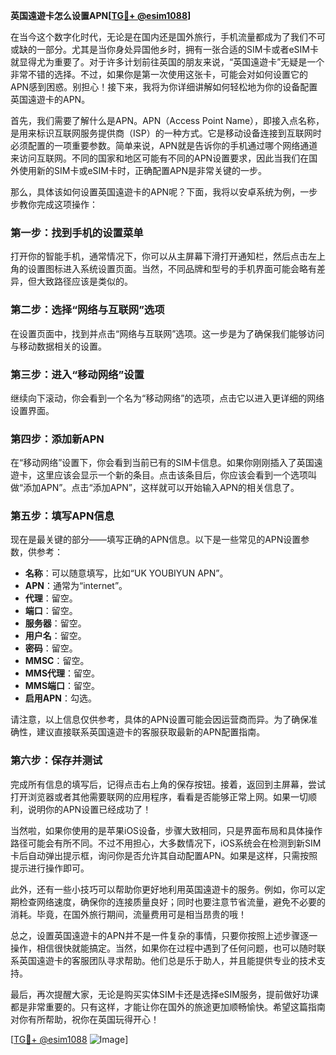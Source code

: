 **英国遠遊卡怎么设置APN[[TG💪+ @esim1088](https://t.me/s/esim1088)]**

在当今这个数字化时代，无论是在国内还是国外旅行，手机流量都成为了我们不可或缺的一部分。尤其是当你身处异国他乡时，拥有一张合适的SIM卡或者eSIM卡就显得尤为重要了。对于许多计划前往英国的朋友来说，“英国遠遊卡”无疑是一个非常不错的选择。不过，如果你是第一次使用这张卡，可能会对如何设置它的APN感到困惑。别担心！接下来，我将为你详细讲解如何轻松地为你的设备配置英国遠遊卡的APN。

首先，我们需要了解什么是APN。APN（Access Point Name），即接入点名称，是用来标识互联网服务提供商（ISP）的一种方式。它是移动设备连接到互联网时必须配置的一项重要参数。简单来说，APN就是告诉你的手机通过哪个网络通道来访问互联网。不同的国家和地区可能有不同的APN设置要求，因此当我们在国外使用新的SIM卡或eSIM卡时，正确配置APN是非常关键的一步。

那么，具体该如何设置英国遠遊卡的APN呢？下面，我将以安卓系统为例，一步步教你完成这项操作：

### 第一步：找到手机的设置菜单
打开你的智能手机，通常情况下，你可以从主屏幕下滑打开通知栏，然后点击左上角的设置图标进入系统设置页面。当然，不同品牌和型号的手机界面可能会略有差异，但大致路径应该是类似的。

### 第二步：选择“网络与互联网”选项
在设置页面中，找到并点击“网络与互联网”选项。这一步是为了确保我们能够访问与移动数据相关的设置。

### 第三步：进入“移动网络”设置
继续向下滚动，你会看到一个名为“移动网络”的选项，点击它以进入更详细的网络设置界面。

### 第四步：添加新APN
在“移动网络”设置下，你会看到当前已有的SIM卡信息。如果你刚刚插入了英国遠遊卡，这里应该会显示一个新的条目。点击该条目后，你应该会看到一个选项叫做“添加APN”。点击“添加APN”，这样就可以开始输入APN的相关信息了。

### 第五步：填写APN信息
现在是最关键的部分——填写正确的APN信息。以下是一些常见的APN设置参数，供参考：
- **名称**：可以随意填写，比如“UK YOUBIYUN APN”。
- **APN**：通常为“internet”。
- **代理**：留空。
- **端口**：留空。
- **服务器**：留空。
- **用户名**：留空。
- **密码**：留空。
- **MMSC**：留空。
- **MMS代理**：留空。
- **MMS端口**：留空。
- **启用APN**：勾选。

请注意，以上信息仅供参考，具体的APN设置可能会因运营商而异。为了确保准确性，建议直接联系英国遠遊卡的客服获取最新的APN配置指南。

### 第六步：保存并测试
完成所有信息的填写后，记得点击右上角的保存按钮。接着，返回到主屏幕，尝试打开浏览器或者其他需要联网的应用程序，看看是否能够正常上网。如果一切顺利，说明你的APN设置已经成功了！

当然啦，如果你使用的是苹果iOS设备，步骤大致相同，只是界面布局和具体操作路径可能会有所不同。不过不用担心，大多数情况下，iOS系统会在检测到新SIM卡后自动弹出提示框，询问你是否允许其自动配置APN。如果是这样，只需按照提示进行操作即可。

此外，还有一些小技巧可以帮助你更好地利用英国遠遊卡的服务。例如，你可以定期检查网络速度，确保你的连接质量良好；同时也要注意节省流量，避免不必要的消耗。毕竟，在国外旅行期间，流量费用可是相当昂贵的哦！

总之，设置英国遠遊卡的APN并不是一件复杂的事情，只要你按照上述步骤逐一操作，相信很快就能搞定。当然，如果你在过程中遇到了任何问题，也可以随时联系英国遠遊卡的客服团队寻求帮助。他们总是乐于助人，并且能提供专业的技术支持。

最后，再次提醒大家，无论是购买实体SIM卡还是选择eSIM服务，提前做好功课都是非常重要的。只有这样，才能让你在国外的旅途更加顺畅愉快。希望这篇指南对你有所帮助，祝你在英国玩得开心！

[[TG💪+ @esim1088](https://t.me/s/esim1088) ![Image](https://i.postimg.cc/4NQfJmqS/Snipaste-2025-05-13-00-14-12.png)]